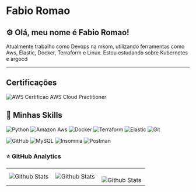 # Fabio Romao

## ⚙️ Olá, meu nome é Fabio Romao!

Atualmente trabalho como Devops na mkom, utilizando ferramentas como Aws, Elastic, Docker, Terraform e Linux.
Estou estudando sobre Kubernetes e argocd 

---
## Certificações
![AWS Certificao AWS Cloud Practitioner]([(https://images.credly.com/images/00634f82-b07f-4bbd-a6bb-53de397fc3a6/image.png)])


## 🚀 Minhas Skills

![Python](https://img.shields.io/badge/Python-3776AB?style=for-the-badge&logo=python&logoColor=white)
![Amazon Aws](https://img.shields.io/badge/Amazon_AWS-232F3E?style=for-the-badge&logo=amazon-aws&logoColor=white)
![Docker](https://img.shields.io/badge/Docker-2496ED?style=for-the-badge&logo=docker&logoColor=white)
![Terraform](https://img.shields.io/badge/Terraform-7B42BC?style=for-the-badge&logo=terraform&logoColor=white)
![Elastic](https://img.shields.io/badge/Elastic-FFFFFF?style=for-the-badge&logo=elastic&logoColor=black)
![Git](https://img.shields.io/badge/Git-E34F26?style=for-the-badge&logo=git&logoColor=white)

![GitHub](https://img.shields.io/badge/-GitHub-333333?style=flat&logo=github)
![MySQL](https://img.shields.io/badge/-MySQL-333333?style=flat&logo=mysql)
![Insomnia](https://img.shields.io/badge/-Insomnia-333333?style=flat&logo=insomnia)
![Postman](https://img.shields.io/badge/-Postman-333333?style=flat&logo=postman)

### ⭐ GitHub Analytics

<table>
  <tr>
    <td>
      <img
        align="left"
        src="https://github-readme-stats.vercel.app/api?username=FabioARomao&theme=dark&hide_border=false&include_all_commits=true"
        alt="Github Stats"
      />
    </td>
    <td>
      <img
        align="left"
        src="https://github-readme-stats.vercel.app/api/top-langs/?username=FabioARomao&theme=dark&hide_border=false&include_all_commits=true&count_private=true&layout=compact"
        alt="Github Stats"
      />
    </td>
    <td>
      <br />
      <img
        align="left"
        src="https://github-readme-streak-stats.herokuapp.com/?user=FabioARomao&theme=dark&hide_border=false"
        alt="Github Stats"
      />
    </td>
  </tr>
</table>
